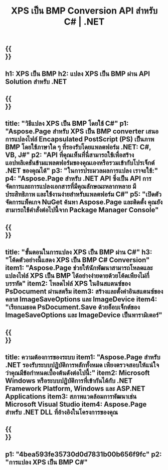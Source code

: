 ﻿---
translation: true
template: /_templates/_conversion-child-net.md
title: XPS เป็น BMP Conversion API สำหรับ C# | .NET
url: /net/conversion/xps-to-bmp/
description: โค้ดตัวอย่างสำหรับการแปลง XPS เป็น BMP C# ใช้โค้ดตัวอย่าง API สำหรับไฟล์แบตช์ XPS เป็นการแปลง BMP ภายใน VB.NET, Asp.NET หรือแอปพลิเคชันที่ใช้ .NET
informat: XPS
outformat: BMP
otherformats: XPS EPS
---

{{<section banner>}}
---
h1: XPS เป็น BMP
h2: แปลง XPS เป็น BMP ผ่าน API Solution สำหรับ .NET
---

{{<section overview>}}
---
title: "วิธีแปลง XPS เป็น BMP โดยใช้ C#"
p1: "Aspose.Page สำหรับ XPS เป็น BMP converter เสนอการแปลงไฟล์ Encapsulated PostScript (PS) เป็นภาพ BMP โดยใช้ภาษาใด ๆ ที่รองรับโดยแพลตฟอร์ม .NET: C#, VB, J#"
p2: "API ที่คุณเห็นที่นี่สามารถใช้เพื่อสร้างแอปพลิเคชันข้ามแพลตฟอร์มของคุณเองหรือรวมเข้ากับโปรเจ็กต์ .NET ของคุณได้"
p3: "ในการประมวลผลการแปลง เราจะใช้:"
p4: "Aspose.Page สำหรับ .NET API ซึ่งเป็น API การจัดการและการแปลงเอกสารที่มีคุณลักษณะหลากหลาย มีประสิทธิภาพ และใช้งานง่ายสำหรับแพลตฟอร์ม C#"
p5: "เปิดตัวจัดการแพ็คเกจ NuGet ค้นหา Aspose.Page และติดตั้ง คุณยังสามารถใช้คำสั่งต่อไปนี้จาก Package Manager Console"
---

{{<section feature1>}}
---
title: "ขั้นตอนในการแปลง XPS เป็น BMP ผ่าน C#"
h3: "โค้ดตัวอย่างนี้แสดง XPS เป็น BMP C# Conversion"
item1: "Aspose.Page ช่วยให้นักพัฒนาสามารถโหลดและแปลงไฟล์ XPS เป็น BMP ได้อย่างง่ายดายด้วยโค้ดเพียงไม่กี่บรรทัด"
item2: โหลดไฟล์ XPS ในอินสแตนซ์ของ PsDocument ผ่านสตรีม
item3: สร้างและตั้งค่าอินสแตนซ์ของคลาส ImageSaveOptions และ ImageDevice
item4: "เรียกเมธอด PsDocument.Save ด้วยอ็อบเจ็กต์ของ ImageSaveOptions และ ImageDevice เป็นพารามิเตอร์"
---

{{<section feature2>}}
---
title: ความต้องการของระบบ
item1: "Aspose.Page สำหรับ .NET รองรับระบบปฏิบัติการหลักทั้งหมด เพียงตรวจสอบให้แน่ใจว่าคุณมีข้อกำหนดเบื้องต้นดังต่อไปนี้:"
item2: Microsoft Windows หรือระบบปฏิบัติการที่เข้ากันได้กับ .NET Framework Platform, Windows และ ASP.NET Applications
item3: สภาพแวดล้อมการพัฒนาเช่น Microsoft Visual Studio
item4: Aspose.Page สำหรับ .NET DLL ที่อ้างอิงในโครงการของคุณ
---

{{<section gist>}}
---
p1: "4bea593fe35730d0d7831b00b656f9fc"
p2: "การแปลง XPS เป็น BMP C#"
---
